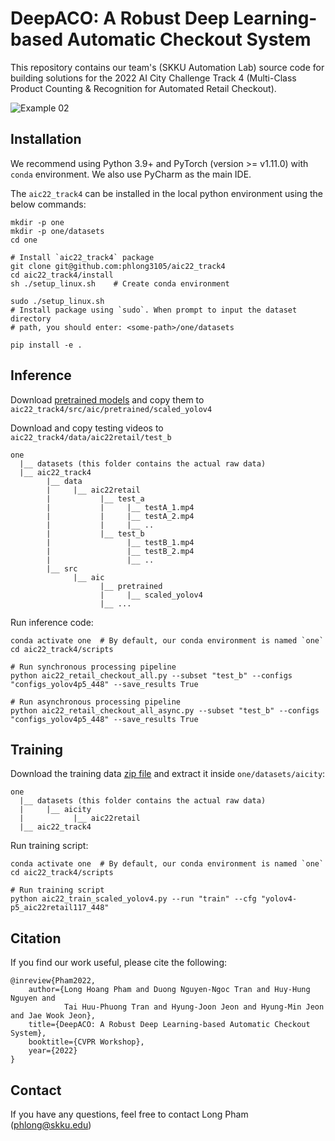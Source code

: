 # DeepACO: A Robust Deep Learning-based Automatic Checkout System

This repository contains our team's (SKKU Automation Lab) source code for 
building solutions for the 2022 AI City Challenge Track 4 
(Multi-Class Product Counting & Recognition for Automated Retail Checkout). 

![Example 02](docs/testA_2.gif)

## Installation

We recommend using Python 3.9+ and PyTorch (version >= v1.11.0) with `conda` environment.
We also use PyCharm as the main IDE. 

The `aic22_track4` can be installed in the local python environment using the below commands:

```shell
mkdir -p one
mkdir -p one/datasets
cd one

# Install `aic22_track4` package
git clone git@github.com:phlong3105/aic22_track4
cd aic22_track4/install
sh ./setup_linux.sh    # Create conda environment

sudo ./setup_linux.sh  
# Install package using `sudo`. When prompt to input the dataset directory 
# path, you should enter: <some-path>/one/datasets

pip install -e .
```

## Inference

Download [pretrained models](https://drive.google.com/drive/folders/1xKCGTWnGmZBu5treyh_2i8ppWVhiOoFq?usp=sharing) and copy them to `aic22_track4/src/aic/pretrained/scaled_yolov4`

Download and copy testing videos to `aic22_track4/data/aic22retail/test_b`
```text
one
  |__ datasets (this folder contains the actual raw data)
  |__ aic22_track4
        |__ data
        |     |__ aic22retail
        |           |__ test_a
        |           |     |__ testA_1.mp4
        |           |     |__ testA_2.mp4
        |           |     |__ ..
        |           |__ test_b
        |                 |__ testB_1.mp4
        |                 |__ testB_2.mp4
        |                 |__ ..
        |__ src
              |__ aic
                    |__ pretrained
                    |     |__ scaled_yolov4
                    |__ ...
```

Run inference code:
```shell
conda activate one  # By default, our conda environment is named `one`
cd aic22_track4/scripts

# Run synchronous processing pipeline
python aic22_retail_checkout_all.py --subset "test_b" --configs "configs_yolov4p5_448" --save_results True

# Run asynchronous processing pipeline
python aic22_retail_checkout_all_async.py --subset "test_b" --configs "configs_yolov4p5_448" --save_results True
```

## Training

Download the training data [zip file](https://drive.google.com/file/d/1fCp6iFTKTD8yPb_HF8unvqCumJcJ9uoZ/view?usp=sharing) and extract it inside `one/datasets/aicity`:
```text
one
  |__ datasets (this folder contains the actual raw data)
  |     |__ aicity
  |           |__ aic22retail
  |__ aic22_track4
```

Run training script:
```shell
conda activate one  # By default, our conda environment is named `one`
cd aic22_track4/scripts

# Run training script
python aic22_train_scaled_yolov4.py --run "train" --cfg "yolov4-p5_aic22retail117_448"
```

## Citation

If you find our work useful, please cite the following:

```text
@inreview{Pham2022,  
    author={Long Hoang Pham and Duong Nguyen-Ngoc Tran and Huy-Hung Nguyen and 
            Tai Huu-Phuong Tran and Hyung-Joon Jeon and Hyung-Min Jeon and Jae Wook Jeon},  
    title={DeepACO: A Robust Deep Learning-based Automatic Checkout System},  
    booktitle={CVPR Workshop},
    year={2022}  
}
```

## Contact

If you have any questions, feel free to contact Long Pham ([phlong@skku.edu](phlong@skku.edu))
